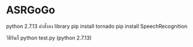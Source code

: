# ASRGoGo
python 2.7.13
คำสั่งลง library
pip install tornado
pip install SpeechRecognition

วิธีรันก็ python test.py (python 2.7.13)
